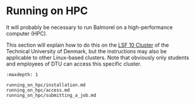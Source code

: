 # Running on HPC

It will probably be necessary to run Balmorel on a high-performance computer (HPC).

This section will explain how to do this on the [LSF 10 Cluster](https://www.hpc.dtu.dk/?page_id=2513) of the Technical University of Denmark, but the instructions may also be applicable to other Linux-based clusters. Note that obviously only students and employees of DTU can access this specific cluster. 

```{toctree}
:maxdepth: 1

running_on_hpc/installation.md
running_on_hpc/access.md
running_on_hpc/submitting_a_job.md
```
